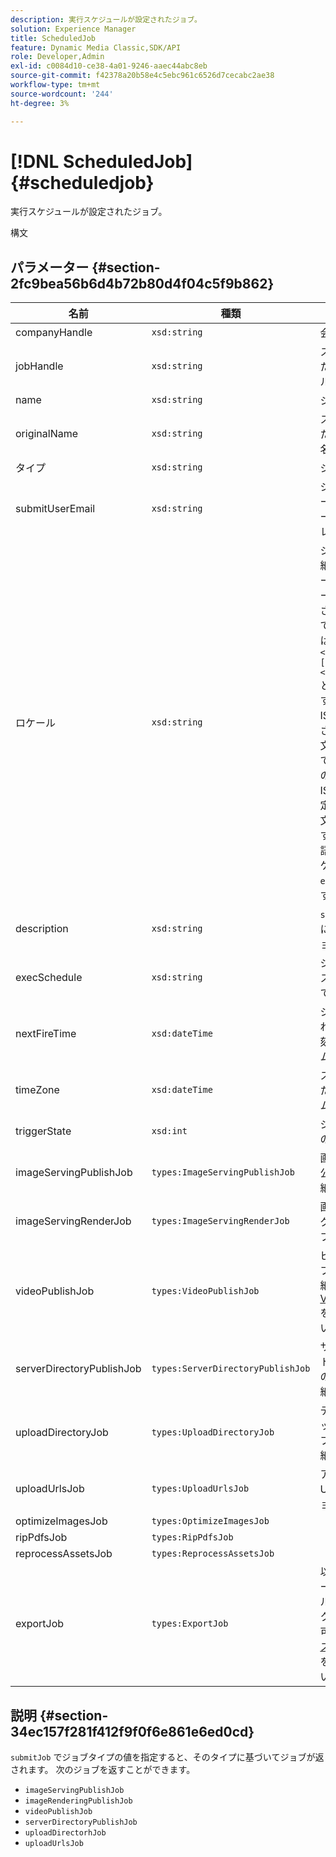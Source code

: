 ```yaml
---
description: 実行スケジュールが設定されたジョブ。
solution: Experience Manager
title: ScheduledJob
feature: Dynamic Media Classic,SDK/API
role: Developer,Admin
exl-id: c0084d10-ce38-4a01-9246-aaec44abc8eb
source-git-commit: f42378a20b58e4c5ebc961c6526d7cecabc2ae38
workflow-type: tm+mt
source-wordcount: '244'
ht-degree: 3%

---
```


# [!DNL ScheduledJob]{#scheduledjob}

実行スケジュールが設定されたジョブ。

構文

## パラメーター {#section-2fc9bea56b6d4b72b80d4f04c5f9b862}

| 名前 | 種類 | 説明 |
|---|---|---|
| companyHandle | `xsd:string` | 会社ハンドル。 |
| jobHandle | `xsd:string` | スケジュールされたジョブハンドル。 |
| name | `xsd:string` | ジョブ名。 |
| originalName | `xsd:string` | スケジュールされたジョブの元の名前。 |
| タイプ | `xsd:string` | ジョブタイプ。 |
| submitUserEmail | `xsd:string` | ジョブをスケジュールしたユーザーのメールアドレス。 |
| ロケール | `xsd:string` | ジョブ ログの詳細および電子メール ローカリゼーションに使用されるロケールです。 ロケールは `<language_code>[- <country_code>]` として指定します。言語コードは ISO-639 で指定された小文字 2 文字のコードで、オプションの国コードは ISO-3166 で指定された大文字 2 文字のコードです。 例えば、英語（米国）のロケール文字列は `en-US` になります。 |
| description | `xsd:string` | `submitJob` で最初に指定されたジョブの説明。 |
| execSchedule | `xsd:string` | ジョブの実行がスケジュールされている場合。 |
| nextFireTime | `xsd:dateTime` | ジョブが実行される日付、時刻、およびタイムゾーンです。 |
| timeZone | `xsd:dateTime` | スケジュールされたジョブのタイムゾーン。 |
| triggerState | `xsd:int` | ジョブトリガーの状態の選択。 |
| imageServingPublishJob | `types:ImageServingPublishJob` | 画像サービング公開ジョブの詳細。 |
| imageServingRenderJob | `types:ImageServingRenderJob` | 画像レンダリングジョブのジョブ詳細。 |
| videoPublishJob | `types:VideoPublishJob` | ビデオ公開ジョブのジョブの詳細。 [VideoPublishJob](https://experienceleague.adobe.com/docs/dynamic-media-developer-resources/image-production-api/data-types/r-scheduled-job.html?lang=ja) を参照してください。 |
| serverDirectoryPublishJob | `types:ServerDirectoryPublishJob` | サーバーディレクトリ公開ジョブのジョブの詳細。 |
| uploadDirectoryJob | `types:UploadDirectoryJob` | ディレクトリのアップロードジョブのジョブの詳細。 |
| uploadUrlsJob | `types:UploadUrlsJob` | アップロード URL ジョブのジョブの詳細。 |
| optimizeImagesJob | `types:OptimizeImagesJob` | |
| ripPdfsJob | `types:RipPdfsJob` | |
| reprocessAssetsJob | `types:ReprocessAssetsJob` | |
| exportJob | `types:ExportJob` | 以前にアップロードしたファイルの承認済みエクスポートを許可します。 [ エクスポートジョブ ](https://experienceleague.adobe.com/docs/dynamic-media-developer-resources/image-production-api/data-types/r-scheduled-job.html?lang=ja) を参照してください。 |

## 説明 {#section-34ec157f281f412f9f0f6e861e6ed0cd}

`submitJob` でジョブタイプの値を指定すると、そのタイプに基づいてジョブが返されます。 次のジョブを返すことができます。

* `imageServingPublishJob`
* `imageRenderingPublishJob`
* `videoPublishJob`
* `serverDirectoryPublishJob`
* `uploadDirectorhJob`
* `uploadUrlsJob`
